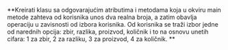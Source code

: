 **Kreirati klasu sa odgovarajućim atributima i metodama koja u okviru main metode zahteva od korisnika unos dva realna broja, a zatim obavlja operaciju u zavisnosti od izbora korisnika. Od korisnika se traži izbor jedne od narednih opcija: zbir, razlika, proizvod, količnik i to na osnovu unetih cifara: 1 za zbir, 2 za razliku, 3 za proizvod, 4 za količnik. **
